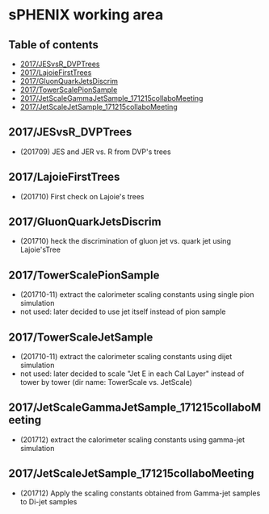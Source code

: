 # sPHENIX working area

## Table of contents
* [2017/JESvsR_DVPTrees](#JESvsR_DVPTrees)
* [2017/LajoieFirstTrees](#LajoieFirstTrees)
* [2017/GluonQuarkJetsDiscrim](#GluonQuarkJetsDiscrim)
* [2017/TowerScalePionSample](#TowerScalePionSample)
* [2017/JetScaleGammaJetSample_171215collaboMeeting](#JetScaleGammaJetSample_171215collaboMeeting)
* [2017/JetScaleJetSample_171215collaboMeeting](#JetScaleJetSample_171215collaboMeeting)

<a name="JESvsR_DVPTrees"/></a>
## 2017/JESvsR_DVPTrees
* (201709) JES and JER vs. R from DVP's trees

<a name="LajoieFirstTrees"/></a>
## 2017/LajoieFirstTrees
* (201710) First check on Lajoie's trees

<a name="GluonQuarkJetsDiscrim"/></a>
## 2017/GluonQuarkJetsDiscrim
* (201710)  heck the discrimination of gluon jet vs. quark jet using Lajoie'sTree

<a name="TowerScalePionSample"/></a>
## 2017/TowerScalePionSample
* (201710-11) extract the calorimeter scaling constants using single pion simulation
* not used: later decided to use jet itself instead of pion sample

<a name="TowerScaleJetSample"/></a>
## 2017/TowerScaleJetSample
* (201710-11) extract the calorimeter scaling constants using dijet simulation
* not used: later decided to scale "Jet E in each Cal Layer" instead of tower by tower (dir name: TowerScale vs. JetScale)

<a name="JetScaleGammaJetSample_171215collaboMeeting"/></a>
## 2017/JetScaleGammaJetSample_171215collaboMeeting
* (201712) extract the calorimeter scaling constants using gamma-jet simulation

<a name="JetScaleJetSample_171215collaboMeeting"/></a>
## 2017/JetScaleJetSample_171215collaboMeeting
* (201712) Apply the scaling constants obtained from Gamma-jet samples to Di-jet samples

